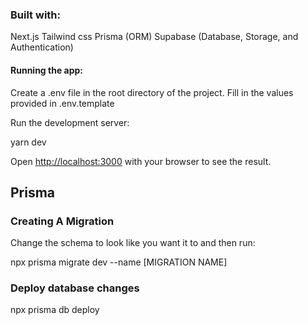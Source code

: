 ### Built with:

Next.js
Tailwind css
Prisma (ORM)
Supabase (Database, Storage, and Authentication)

#### Running the app:

Create a .env file in the root directory of the project.
Fill in the values provided in .env.template

Run the development server:

yarn dev

Open [http://localhost:3000](http://localhost:3000) with your browser to see the result.

## Prisma

### Creating A Migration

Change the schema to look like you want it to and then run:

npx prisma migrate dev --name [MIGRATION NAME]

### Deploy database changes

npx prisma db deploy
